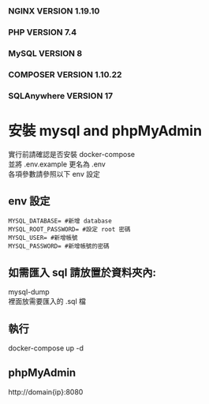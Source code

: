 ### NGINX VERSION 1.19.10
### PHP VERSION 7.4
### MySQL VERSION 8
### COMPOSER VERSION 1.10.22
### SQLAnywhere VERSION 17

# 安裝 mysql and phpMyAdmin
實行前請確認是否安裝 docker-compose  
並將 .env.example 更名為 .env  
各項參數請參照以下 env 設定

## env 設定
```
MYSQL_DATABASE= #新增 database
MYSQL_ROOT_PASSWORD= #設定 root 密碼
MYSQL_USER= #新增帳號
MYSQL_PASSWORD= #新增帳號的密碼
```

## 如需匯入 sql 請放置於資料夾內:
mysql-dump  
裡面放需要匯入的 .sql 檔

## 執行
docker-compose up -d

## phpMyAdmin
http://domain{ip}:8080
